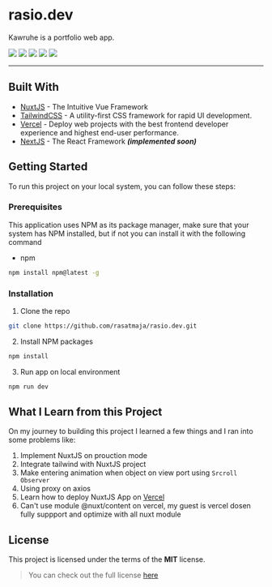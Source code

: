 # rasio.dev

Kawruhe is a portfolio web app.

![](https://img.shields.io/badge/Version-1.0.0-informational?style=flat&logo=<LOGO_NAME>&logoColor=white&color=2bbc8a)
![](https://img.shields.io/badge/Build-Sucess-informational?style=flat&logo=<LOGO_NAME>&logoColor=white&color=2bbc8a)
![](https://img.shields.io/badge/NPM-6.14.8-informational?style=flat&logo=npm&logoColor=white&color=C83837)
![](https://img.shields.io/badge/NuxtJS-2.14.5-informational?style=flat&logo=nuxt-js&logoColor=white&color=2bbc8a)
![](https://img.shields.io/badge/@nuxt/tailwindcss-3.0.2-informational?style=flat&logo=tailwind-css&logoColor=white&color=38B2AC)

---

## Built With

* [NuxtJS](https://nuxtjs.org/) - The Intuitive Vue Framework
* [TailwindCSS](https://tailwindcss.com/) - A utility-first CSS framework for rapid UI development.
* [Vercel](https://vercel.com/dashboard) - Deploy web projects with the best frontend developer experience and highest end-user performance.
* [NextJS](https://nextjs.org/) - The React Framework ***(implemented soon)***


## Getting Started

To run this project on your local system, you can follow these steps:

### Prerequisites

This application uses NPM as its package manager, make sure that your system has NPM installed, but if not you can install it with the following command

* npm
```sh
npm install npm@latest -g
```

### Installation

1. Clone the repo
```sh
git clone https://github.com/rasatmaja/rasio.dev.git
```
2. Install NPM packages
```sh
npm install
```
3. Run app on local environment
```sh
npm run dev
```

## What I Learn from this Project 
On my journey to building this project I learned a few things and I ran into some problems like:

1. Implement NuxtJS on prouction mode
2. Integrate tailwind with NuxtJS project
3. Make entering animation when object on view port using `Srcroll Observer`
4. Using proxy on axios
5. Learn how to deploy NuxtJS App on [Vercel](https://vercel.com/)
6. Can't use module @nuxt/content on vercel, my guest is vercel dosen fully suppport and optimize with all nuxt module

## License
This project is licensed under the terms of the **MIT** license.
>You can check out the full license [here](https://github.com/rasatmaja/rasio.dev/blob/main/LICENSE)